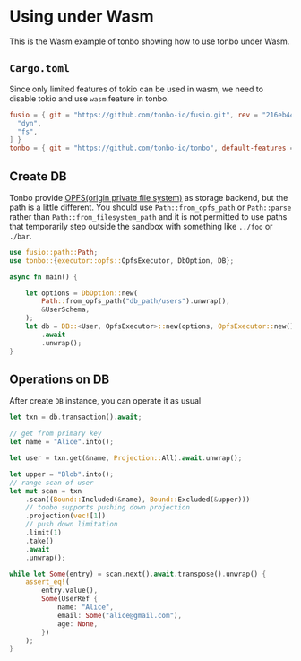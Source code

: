 
# Using under Wasm

This is the Wasm example of tonbo showing how to use tonbo under Wasm.

## `Cargo.toml`

Since only limited features of tokio can be used in wasm, we need to disable tokio and use `wasm` feature in tonbo.

```toml
fusio = { git = "https://github.com/tonbo-io/fusio.git", rev = "216eb446fb0a0c6e5e85bfac51a6f6ed8e5ed606", package = "fusio", version = "0.3.3", features = [
  "dyn",
  "fs",
] }
tonbo = { git = "https://github.com/tonbo-io/tonbo", default-features = false, features = ["wasm"] }
```

## Create DB

Tonbo provide [OPFS(origin private file system)](https://developer.mozilla.org/en-US/docs/Web/API/File_System_API/Origin_private_file_system) as storage backend, but the path is a little different. You should use `Path::from_opfs_path` or `Path::parse` rather than `Path::from_filesystem_path` and it is not permitted to use paths that temporarily step outside the sandbox with something like `../foo` or `./bar`.

```rust
use fusio::path::Path;
use tonbo::{executor::opfs::OpfsExecutor, DbOption, DB};

async fn main() {

    let options = DbOption::new(
        Path::from_opfs_path("db_path/users").unwrap(),
        &UserSchema,
    );
    let db = DB::<User, OpfsExecutor>::new(options, OpfsExecutor::new(), UserSchema)
        .await
        .unwrap();
}
```

## Operations on DB

After create `DB` instance, you can operate it as usual

```rust
let txn = db.transaction().await;

// get from primary key
let name = "Alice".into();

let user = txn.get(&name, Projection::All).await.unwrap();

let upper = "Blob".into();
// range scan of user
let mut scan = txn
    .scan((Bound::Included(&name), Bound::Excluded(&upper)))
    // tonbo supports pushing down projection
    .projection(vec![1])
    // push down limitation
    .limit(1)
    .take()
    .await
    .unwrap();

while let Some(entry) = scan.next().await.transpose().unwrap() {
    assert_eq!(
        entry.value(),
        Some(UserRef {
            name: "Alice",
            email: Some("alice@gmail.com"),
            age: None,
        })
    );
}
```
